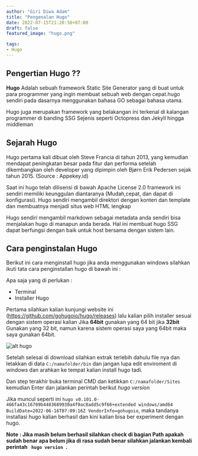 ```yaml
---
author: "Giri Diwa Adam"
title: "Pengenalan Hugo"
date: 2022-07-15T21:20:58+07:00
draft: false
featured_image: "hugo.png"

tags:
- Hugo
---
```

## Pengertian Hugo ?? ##

<b>Hugo</b> Adalah sebuah framework Static Site Generator yang di buat untuk para programmer yang
ingin membuat sebuah web dengan cepat.hugo sendiri pada dasarnya menggunakan bahasa GO sebagai bahasa
utama.

Hugo juga merupakan framework yang belakangan ini terkenal di kalangan programmer di banding SSG 
Sejenis seperti Octopress dan Jekyll hingga middleman

## Sejarah Hugo ##

Hugo pertama kali dibuat oleh Steve Francia di tahun 2013, yang kemudian mendapat peningkatan besar pada fitur dan performa setelah dikembangkan oleh developer yang dipimpin oleh Bjørn Erik Pedersen sejak tahun 2015. (Source : Appekey.id)

Saat ini hugo telah dilisensi di bawah Apache License 2.0 framework ini sendiri memiliki keunggulan
diantaranya (Mudah,cepat, dan dapat di konfigurasi). Hugo sendiri mengambil direktori dengan konten
dan template dan membuatnya menjadi situs web HTML lengkap

Hugo sendiri mengambil markdown sebagai metadata anda sendiri bisa menjalakan hugo di manapun anda berada. Hal ini membuat hugo SSG dapat berfungsi dengan baik untuk host bersama dengan sistem lain.


## Cara penginstalan Hugo ##

Berikut ini cara menginstall hugo jika anda menggunakan windows silahkan ikuti tata cara penginstallan hugo di bawah ini :

Apa saja yang di perlukan :
- Terminal 
- Installer Hugo

Pertama silahkan kalian kunjungi website ini (https://github.com/gohugoio/hugo/releases) lalu kalian pilih installer sesuai dengan sistem operasi kalian Jika **64bit** gunakan yang 64 bit jika **32bit** Gunakan yang 32 bit, namun karena sistem operasi saya yang 64bit maka saya gunakan 64bit.

![alt hugo](https://blogger.googleusercontent.com/img/b/R29vZ2xl/AVvXsEhE4QSd-OF1BmT9_qLqokCembT14Q7aLbecdePiY9ERADtCAfhEEfgeMbVuo_B-ViHc2haygpLAGsz3R8IGGnE5e14BgnPt2duEJPrYyuGe-PQQmsfHhcFIWTWEXnHIyuniPBN5oq_dFT7s7PC84WFXTbwtukVDFS7_TOGd6MY4gdmraZ0vW5V_jVUzOQ/s1920/Hugoreleases.png)

Setelah selesai di download silahkan extrak terlebih dahulu file nya dan letakkan di data ```C:/namafolder/bin``` dan jangan lupa edit enviroment di windows dan arahkan ke tempat kalian install hugo tadi.

Dan step terakhir buka terminal CMD dan ketikkan `C:/namafolder/Sites` kemudian Enter dan jalankan perintah berikut _hugo version_

Jika muncul seperti ini `hugo v0.101.0-466fa43c16709b4483689930a4f9ac8add5c9f66+extended windows/amd64 BuildDate=2022-06-16T07:09:16Z VendorInfo=gohugoio`, maka tandanya installasi hugo kalian berhasil dan kini kalian bisa ber experiment dengan hugo.

<b> Note : Jika masih belum berhasil silahkan check di bagian Path apakah sudah benar apa belum jika di rasa sudah benar silahkan jalankan kembali perintah <code> hugo version </code>.

